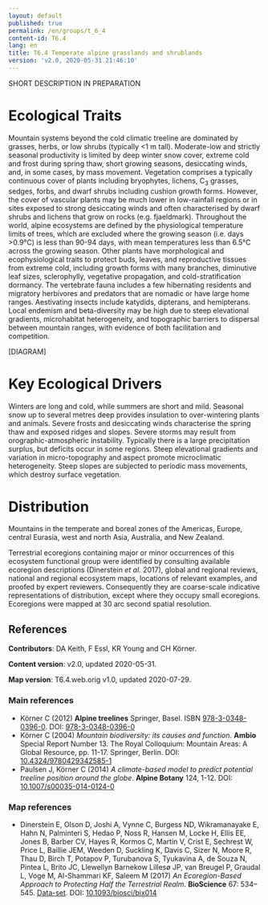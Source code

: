 ```yaml
---
layout: default
published: true
permalink: /en/groups/t_6_4
content-id: T6.4
lang: en
title: T6.4 Temperate alpine grasslands and shrublands
version: 'v2.0, 2020-05-31 21:46:10'
---
```


SHORT DESCRIPTION IN PREPARATION

# Ecological Traits
 
Mountain systems beyond the cold climatic treeline are dominated by grasses, herbs, or low shrubs (typically <1 m tall). Moderate-low and strictly seasonal productivity is limited by deep winter snow cover, extreme cold and frost during spring thaw, short growing seasons, desiccating winds, and, in some cases, by mass movement. Vegetation comprises a typically continuous cover of plants including bryophytes, lichens, C<sub>3</sub> grasses, sedges, forbs, and dwarf shrubs including cushion growth forms. However, the cover of vascular plants may be much lower in low-rainfall regions or in sites exposed to strong desiccating winds and often characterised by dwarf shrubs and lichens that grow on rocks (e.g. fjaeldmark). Throughout the world, alpine ecosystems are defined by the physiological temperature limits of trees, which are excluded where the growing season (i.e. days >0.9°C) is less than 90-94 days, with mean temperatures less than 6.5°C across the growing season. Other plants have morphological and ecophysiological traits to protect buds, leaves, and reproductive tissues from extreme cold, including growth forms with many branches, diminutive leaf sizes, sclerophylly, vegetative propagation, and cold-stratification dormancy. The vertebrate fauna includes a few hibernating residents and migratory herbivores and predators that are nomadic or have large home ranges. Aestivating insects include katydids, dipterans, and hemipterans. Local endemism and beta-diversity may be high due to steep elevational gradients, microhabitat heterogeneity, and topographic barriers to dispersal between mountain ranges, with evidence of both facilitation and competition.
 
[DIAGRAM]

# Key Ecological Drivers
 
Winters are long and cold, while summers are short and mild. Seasonal snow up to several metres deep provides insulation to over-wintering plants and animals. Severe frosts and desiccating winds characterise the spring thaw and exposed ridges and slopes. Severe storms may result from orographic-atmospheric instability. Typically there is a large precipitation surplus, but deficits occur in some regions. Steep elevational gradients and variation in micro-topography and aspect promote microclimatic heterogeneity. Steep slopes are subjected to periodic mass movements, which destroy surface vegetation.
 
# Distribution
 
Mountains in the temperate and boreal zones of the Americas, Europe, central Eurasia, west and north Asia, Australia, and New Zealand.

Terrestrial ecoregions containing major or minor occurrences of this ecosystem functional group were identified by consulting available ecoregion descriptions (Dinerstein _et al._ 2017), global and regional reviews, national and regional ecosystem maps, locations of relevant examples, and proofed by expert reviewers. Consequently they are coarse-scale indicative representations of distribution, except where they occupy small ecoregions. Ecoregions were mapped at 30 arc second spatial resolution.

## References

**Contributors**: DA Keith, F Essl, KR Young and CH Körner.

**Content version**: v2.0, updated 2020-05-31.

**Map version**: T6.4.web.orig v1.0, updated 2020-07-29.

### Main references
* Körner C (2012) **Alpine treelines** Springer, Basel. ISBN [978-3-0348-0396-0](https://www.springer.com/978-3-0348-0396-0). DOI: [978-3-0348-0396-0](http://doi.org/978-3-0348-0396-0)
* Körner C  (2004) *Mountain biodiversity: its causes and function*. **Ambio** Special Report Number 13. The Royal Colloquium: Mountain Areas: A Global Resource, pp. 11-17. Springer, Berlin. DOI: [10.4324/9780429342585-1](http://doi.org/10.4324/9780429342585-1)
* Paulsen J, Körner C (2014) *A climate-based model to predict potential treeline position around the globe*. **Alpine Botany** 124, 1-12. DOI: [10.1007/s00035-014-0124-0](http://doi.org/10.1007/s00035-014-0124-0)

### Map references
* Dinerstein E, Olson D, Joshi A, Vynne C, Burgess ND, Wikramanayake E, Hahn N, Palminteri S, Hedao P, Noss R, Hansen M, Locke H, Ellis EE, Jones B, Barber CV, Hayes R, Kormos C, Martin V, Crist E, Sechrest W, Price L, Baillie JEM, Weeden D, Suckling K, Davis C, Sizer N, Moore R, Thau D, Birch T, Potapov P, Turubanova S, Tyukavina A, de Souza N, Pintea L, Brito JC, Llewellyn Barnekow Lillesø JP, van Breugel P, Graudal L, Voge M, Al-Shammari KF, Saleem M  (2017) *An Ecoregion-Based Approach to Protecting Half the Terrestrial Realm*. **BioScience** 67: 534–545. [Data-set](https://ecoregions2017.appspot.com/). DOI: [10.1093/biosci/bix014](http://doi.org/10.1093/biosci/bix014)

